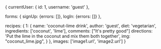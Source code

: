 {
  currentUser: {
    id: 1,
    username: 'guest'
  },

  forms: {
    signUp: {errors: []},
    logIn: {errors: []}
  },

  recipes: {
    1: {
      name: 'coconut-lime drink',
      author: 'guest',
      diet: 'vegetarian',
      ingredients: ['coconut', 'lime'],
      comments: ["It's pretty good"]
      directions: 'Put the lime in the coconut and mix them both together',
      img: "coconut_lime.jpg",
    }
  },
  images: ['image1.url', 'image2.url']
}
